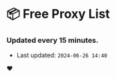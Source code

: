 # :package: Free Proxy List
### Updated every 15 minutes.

- Last updated: `2024-06-26 14:40`

:heart:

